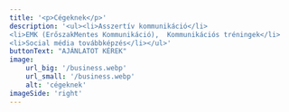 ```yaml
---
title: '<p>Cégeknek</p>'
description: '<ul><li>Asszertív kommunikáció</li>
<li>EMK (ErőszakMentes Kommunikáció),  Kommunikációs tréningek</li>
<li>Social média továbbképzés</li></ul>'
buttonText: "AJÁNLATOT KÉREK"
image: 
    url_big: '/business.webp'
    url_small: '/business.webp'
    alt: 'cégeknek'
imageSide: 'right'
---
```




